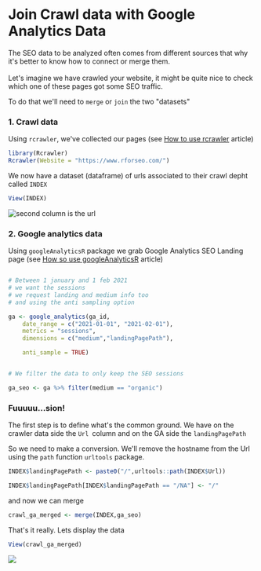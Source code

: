 # Join Crawl data with Google Analytics Data

The SEO data to be analyzed often comes from different sources that why it's better to know how to connect or merge them. \
\
Let's imagine we have crawled your website, it might be quite nice to check which one of these pages got some SEO traffic.&#x20;

To do that we'll need to `merge` or `join` the two "datasets"&#x20;

### 1. Crawl data

Using `rcrawler`, we've collected our pages  (see [How to use rcrawler](../crawl/rcrawler.md) article)

```r
library(Rcrawler)
Rcrawler(Website = "https://www.rforseo.com/")
```

We now have a dataset (dataframe) of urls associated to their crawl depht called `INDEX`

```r
View(INDEX)
```

![second column is the url](../.gitbook/assets/screenshot-2021-04-21-at-11.11.18-pm.png)

### 2. Google analytics data

Using `googleAnalyticsR` package we grab Google Analytics SEO Landing page (see [How so use googleAnalyticsR](../apis/web-analytics-google-analytics.md) article)

```r

# Between 1 january and 1 feb 2021
# we want the sessions
# we request landing and medium info too 
# and using the anti sampling option

ga <- google_analytics(ga_id, 
    date_range = c("2021-01-01", "2021-02-01"),
    metrics = "sessions",
    dimensions = c("medium","landingPagePath"),
    anti_sample = TRUE)


# We filter the data to only keep the SEO sessions

ga_seo <- ga %>% filter(medium == "organic")
```

### Fuuuuu...sion!

The first step is to define what's the common ground. We have on the crawler data side the `Url `column and on the GA side the `landingPagePath`

So we need to make a conversion.  We'll remove the hostname from the Url using the `path` function `urltools` package.&#x20;

```r
INDEX$landingPagePath <- paste0("/",urltools::path(INDEX$Url))

INDEX$landingPagePath[INDEX$landingPagePath == "/NA"] <- "/"
```

and now we can merge

```r
crawl_ga_merged <- merge(INDEX,ga_seo)
```

That's it really. Lets display the data

```r
View(crawl_ga_merged)
```

![](../.gitbook/assets/screenshot-2021-05-13-at-4.28.01-pm.png)



